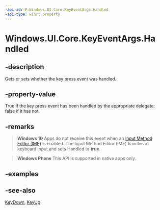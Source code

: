 ```yaml
---
-api-id: P:Windows.UI.Core.KeyEventArgs.Handled
-api-type: winrt property
---
```


<!-- Property syntax
public bool Handled { get;  set; }
-->

# Windows.UI.Core.KeyEventArgs.Handled

## -description
Gets or sets whether the key press event was handled.

## -property-value
True if the key press event has been handled by the appropriate delegate; false if it has not.

## -remarks
> **Windows 10**
> Apps do not receive this event when an [Input Method Editor (IME)](https://msdn.microsoft.com/library/5fcc73e6-f499-47e6-8e81-0014ca4d241c) is enabled. The Input Method Editor (IME) handles all keyboard input and sets Handled to **true**.

> **Windows Phone**
> This API is supported in native apps only.

## -examples

## -see-also
[KeyDown](corewindow_keydown.md), [KeyUp](corewindow_keyup.md)
